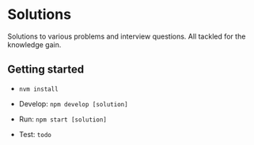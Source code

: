# Solutions

Solutions to various problems and interview questions. All tackled for the knowledge gain.

## Getting started
- `nvm install`

- Develop: `npm develop [solution]`
- Run: `npm start [solution]`
- Test: `todo`
